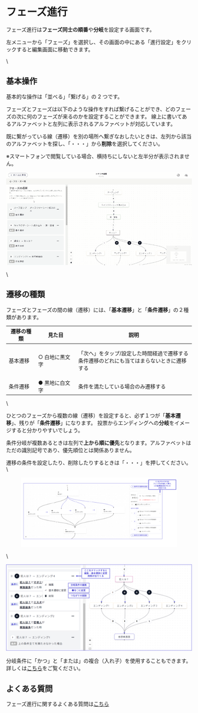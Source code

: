 # フェーズ進行

フェーズ進行は**フェーズ同士の順番**や**分岐**を設定する画面です。

左メニューから「フェーズ」を選択し、その画面の中にある「進行設定」をクリックすると編集画面に移動できます。

\\

## 基本操作

基本的な操作は「並べる」「繋げる」の 2 つです。

フェーズとフェーズは以下のような操作をすれば繋げることができ、どのフェーズの次に何のフェーズが来るのかを設定することができます。 線上に書いてあるアルファベットと左列に表示されるアルファベットが対応しています。

既に繋がっている線（遷移）を別の場所へ繋ぎなおしたいときは、左列から該当のアルファベットを探し、「・・・」から**削除**を選択してください。

※スマートフォンで閲覧している場合、横持ちにしないと左半分が表示されません。

![](../../images/flow.gif)

\\

## 遷移の種類

フェーズとフェーズの間の線（遷移）には、「**基本遷移**」と「**条件遷移**」の２種類があります。

| 遷移の種類 | 見た目      | 説明                                                       |
| ----- | -------- | -------------------------------------------------------- |
| 基本遷移  | ○ 白地に黒文字 | <p>「次へ」をタップ/設定した時間経過で遷移する<br>条件遷移のどれにも当てはまらないときに遷移する</p> |
| 条件遷移  | ● 黒地に白文字 | 条件を満たしている場合のみ遷移する                                        |

\\

ひとつのフェーズから複数の線（遷移）を設定すると、必ず１つが「**基本遷移**」、残りが「**条件遷移**」になります。 投票からエンディングへの**分岐**をイメージすると分かりやすいでしょう。

条件分岐が複数あるときは左列で**上から順に優先**となります。アルファベットはただの識別記号であり、優先順位とは関係ありません。

遷移の条件を設定したり、削除したりするときは「・・・」を押してください。\


<figure><img src="../../.gitbook/assets/image (175).png" alt=""><figcaption></figcaption></figure>



\


![](../../images/flow2.png)

分岐条件に「かつ」と「または」の複合（入れ子）を使用することもできます。詳しくは[こちら](../condition.md#gurpu)をご覧ください。

## よくある質問

フェーズ進行に関するよくある質問は[こちら](../../QandA.md#phases)
